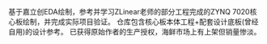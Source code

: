 基于嘉立创EDA绘制，参考并学习ZLinear老师的部分工程完成的ZYNQ 7020核心板绘制，并完成实际项目验证。
仓库包含核心板本体工程+配套设计底板(曾经自用)的设计参考。
已获得原始作者的生产授权，海鲜市场上有上架但销量惨淡。
